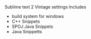 Sublime text 2 Vintage settings
Includes
 - build system for windows
 - C++ Snippets 
 - SPOJ Java Snippets
 - Java Snippetts


